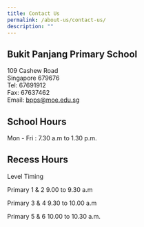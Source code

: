 ```yaml
---
title: Contact Us
permalink: /about-us/contact-us/
description: ""
---
```

## Bukit Panjang Primary School

109 Cashew Road<br>
Singapore 679676<br>
Tel: 67691912 <br>
Fax: 67637462 <br>
Email:&nbsp;[bpps@moe.edu.sg](mailto:bpps@moe.edu.sg)

  

School Hours
------------

Mon - Fri : 7.30 a.m to 1.30 p.m.

  

Recess Hours
------------
Level Timing

Primary 1 &amp; 2 
9.00 to 9.30 a.m

Primary 3 &amp; 4 
9.30 to 10.00 a.m

Primary 5 &amp; 6 
10.00 to 10.30 a.m.